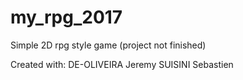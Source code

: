 # my_rpg_2017
Simple 2D rpg style game (project not finished)

Created with:
  DE-OLIVEIRA Jeremy
  SUISINI Sebastien
